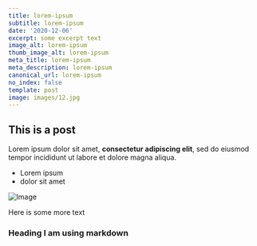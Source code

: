```yaml
---
title: lorem-ipsum
subtitle: lorem-ipsum
date: '2020-12-06'
excerpt: some excerpt text
image_alt: lorem-ipsum
thumb_image_alt: lorem-ipsum
meta_title: lorem-ipsum
meta_description: lorem-ipsum
canonical_url: lorem-ipsum
no_index: false
template: post
image: images/12.jpg
---
```

## This is a post

Lorem ipsum dolor sit amet, **consectetur adipiscing elit**, sed do eiusmod tempor incididunt ut labore et dolore magna aliqua.

- Lorem ipsum
- dolor sit amet

![Image](http://app.xmata.io/static/img/plot_shot.png)

Here is some more text

### Heading I am using markdown
